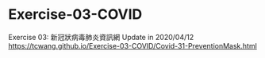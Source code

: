 # Exercise-03-COVID
Exercise 03: 新冠狀病毒肺炎資訊網
Update in 2020/04/12
https://tcwang.github.io/Exercise-03-COVID/Covid-31-PreventionMask.html
